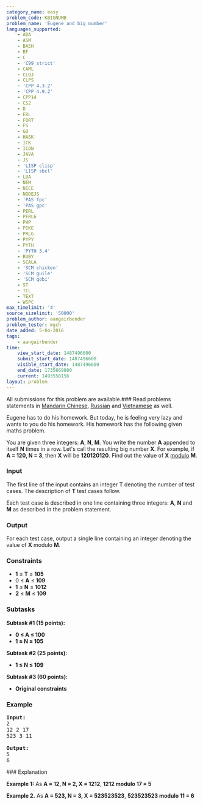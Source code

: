 ```yaml
---
category_name: easy
problem_code: KBIGNUMB
problem_name: 'Eugene and big number'
languages_supported:
    - ADA
    - ASM
    - BASH
    - BF
    - C
    - 'C99 strict'
    - CAML
    - CLOJ
    - CLPS
    - 'CPP 4.3.2'
    - 'CPP 4.9.2'
    - CPP14
    - CS2
    - D
    - ERL
    - FORT
    - FS
    - GO
    - HASK
    - ICK
    - ICON
    - JAVA
    - JS
    - 'LISP clisp'
    - 'LISP sbcl'
    - LUA
    - NEM
    - NICE
    - NODEJS
    - 'PAS fpc'
    - 'PAS gpc'
    - PERL
    - PERL6
    - PHP
    - PIKE
    - PRLG
    - PYPY
    - PYTH
    - 'PYTH 3.4'
    - RUBY
    - SCALA
    - 'SCM chicken'
    - 'SCM guile'
    - 'SCM qobi'
    - ST
    - TCL
    - TEXT
    - WSPC
max_timelimit: '4'
source_sizelimit: '50000'
problem_author: aangairbender
problem_tester: mgch
date_added: 5-04-2016
tags:
    - aangairbender
time:
    view_start_date: 1487496600
    submit_start_date: 1487496600
    visible_start_date: 1487496600
    end_date: 1735669800
    current: 1493558156
layout: problem
---
```

All submissions for this problem are available.###  Read problems statements in [Mandarin Chinese](http://www.codechef.com/download/translated/FEB17/mandarin/KBIGNUMB.pdf), [Russian](http://www.codechef.com/download/translated/FEB17/russian/KBIGNUMB.pdf) and [Vietnamese](http://www.codechef.com/download/translated/FEB17/vietnamese/KBIGNUMB.pdf) as well.

Eugene has to do his homework. But today, he is feeling very lazy and wants to you do his homework. His homework has the following given maths problem.

You are given three integers: **A**, **N**, **M**. You write the number **A** appended to itself **N** times in a row. Let's call the resulting big number **X**. For example, if **A = 120, N = 3**, then **X** will be **120120120**. Find out the value of **X** [modulo](https://en.wikipedia.org/wiki/Modulo_operation) **M**.

### Input

The first line of the input contains an integer **T** denoting the number of test cases. The description of **T** test cases follow.

Each test case is described in one line containing three integers: **A**, **N** and **M** as described in the problem statement.

### Output

For each test case, output a single line containing an integer denoting the value of **X** modulo **M**.

### Constraints

- **1** ≤ **T** ≤ **105**
- 0 ≤ **A** ≤ **109**
- **1** ≤ **N** ≤ **1012**
- **2** ≤ **M** ≤ **109**

### Subtasks

**Subtask #1 (15 points):**

- **0 ≤ A ≤ 100**
- **1 ≤ N ≤ 105**

**Subtask #2 (25 points):**

- **1 ≤ N ≤ 109**

**Subtask #3 (60 points):**

- **Original constraints**

### Example

<pre><b>Input:</b>
2
12 2 17
523 3 11

<b>Output:</b>
5
6
</pre>### Explanation

**Example 1:** As **A = 12, N = 2, X = 1212**, **1212 modulo 17 = 5**

**Example 2.** As **A = 523, N = 3, X = 523523523**, **523523523 modulo 11 = 6**
